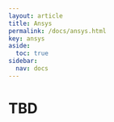```yaml
---
layout: article
title: Ansys
permalink: /docs/ansys.html
key: ansys
aside:
  toc: true
sidebar:
  nav: docs
---
```

# TBD
